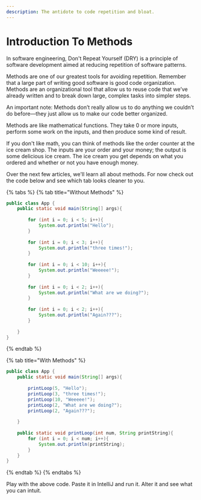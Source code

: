 ```yaml
---
description: The antidote to code repetition and bloat.
---
```


# Introduction To Methods

In software engineering, Don't Repeat Yourself \(DRY\) is a principle of software development aimed at reducing repetition of software patterns. 

Methods are one of our greatest tools for avoiding repetition. Remember that a large part of writing good software is good code organization. Methods are an organizational tool that allow us to reuse code that we’ve already written and to break down large, complex tasks into simpler steps. 

An important note: Methods don’t really allow us to do anything we couldn’t do before—they just allow us to make our code better organized.

Methods are like mathematical functions. They take 0 or more inputs, perform some work on the inputs, and then produce some kind of result.

If you don't like math, you can think of methods like the order counter at the ice cream shop. The inputs are your order and your money; the output is some delicious ice cream. The ice cream you get depends on what you ordered and whether or not you have enough money.

Over the next few articles, we'll learn all about methods. For now check out the code below and see which tab looks cleaner to you. 

{% tabs %}
{% tab title="Without Methods" %}
```java
public class App {
    public static void main(String[] args){
        
        for (int i = 0; i < 5; i++){
            System.out.println("Hello");
        }
        
        for (int i = 0; i < 3; i++){
            System.out.println("three times!");
        }
        
        for (int i = 0; i < 10; i++){
            System.out.println("Weeeee!");
        }
        
        for (int i = 0; i < 2; i++){
            System.out.println("What are we doing?");
        }
        
        for (int i = 0; i < 2; i++){
            System.out.println("Again???");
        }
        
    }
}
```
{% endtab %}

{% tab title="With Methods" %}
```java
public class App {
    public static void main(String[] args){
    
        printLoop(5, "Hello");
        printLoop(3, "three times!");
        printLoop(10, "Weeeee!");
        printLoop(2, "What are we doing?");
        printLoop(2, "Again???");
        
    }
    
    public static void printLoop(int num, String printString){
        for (int i = 0; i < num; i++){
            System.out.println(printString);
        }
    } 
}
```
{% endtab %}
{% endtabs %}

Play with the above code. Paste it in IntelliJ and run it. Alter it and see what you can intuit. 

